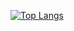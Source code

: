 [![Top Langs](https://github-readme-stats.vercel.app/api/top-langs/?username=yamajunn&theme=cobalt)](https://github.com/anuraghazra/github-readme-stats)
